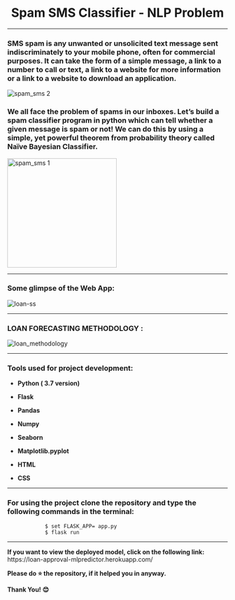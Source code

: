 # <center>Spam SMS Classifier - NLP Problem</center>

--- 

<p><h3> SMS spam is any unwanted or unsolicited text message sent indiscriminately to your mobile phone, often for commercial purposes. It can take the form of a simple message, a link to a number to call or text, a link to a website for more information or a link to a website to download an application.</h3></p>
  
![spam_sms 2](https://user-images.githubusercontent.com/72686156/105334581-0e516180-5bfd-11eb-9e43-e45961692e44.png)

<h3><p>We all face the problem of spams in our inboxes. Let’s build a spam classifier program in python which can tell whether a given message is spam or not! We can do this by using a simple, yet powerful theorem from probability theory called Naïve Bayesian Classifier. 
</h3></p>

<img width="250" alt="spam_sms 1" src="https://user-images.githubusercontent.com/72686156/105334855-5b353800-5bfd-11eb-93ea-27d3780af15f.png">


--- 

<p><h3> Some glimpse of the Web App: </h3></p>

![loan-ss](https://user-images.githubusercontent.com/72686156/103457730-cb038180-4d27-11eb-8b6b-ca63650c7d67.png)

<hr>

<h3> LOAN FORECASTING METHODOLOGY :</h3>

![loan_methodology](https://user-images.githubusercontent.com/72686156/103457749-03a35b00-4d28-11eb-9861-83f67d323f8b.png)

<hr>

<h3> Tools used for project development: </h3>
<ul>
<li><p><b>Python ( 3.7 version)</b></p></li>
<li><p><b>Flask</b></p></li>
<li><p><b>Pandas</b></p></li>
<li><p><b>Numpy</b></p></li>
<li><p><b>Seaborn</b></p></li>
<li><p><b>Matplotlib.pyplot</b></p></li>
<li><p><b>HTML</b></p></li>
<li><p><b>CSS</b></p></li>
</ul>

<hr>

<h3> For using the project clone the repository and type the following commands in the terminal: </h3>
                
                $ set FLASK_APP= app.py
                $ flask run 
  
<hr>

<p> <b>If you want to view the deployed model, click on the following link: </b> https://loan-approval-mlpredictor.herokuapp.com/  </p>
<p> <b> Please do ⭐ the repository, if it helped you in anyway.</b> </p>
<p> <b> Thank You! 😊 </b> </p>
